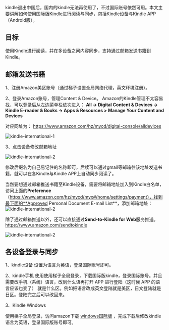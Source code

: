 kindle退出中国后，国内的kindle无法再使用了，不过国际账号依然可用。本文主要讲解如何使用国际版Kindle进行阅读与同步，包括Kindle设备与Kindle APP（Android版）。

## 目标

使用Kindle进行阅读，并在多设备之间内容同步，支持通过邮箱发送书籍到Kindle。

## 邮箱发送书籍

1、注册Amazon美区账号（通过梯子设置全局网络代理，英文环境注册）。

2、登录Amazon账号，管理Content & Device。
Amazon的Kindle管理不太容易找，可以登录后从左边菜单栏依次进入：
**All -> Digital Content & Devices -> Kindle E-reader & Books -> Apps & Resources > Manage Your Content and Devices**

对应网址为：
https://www.amazon.com/hz/mycd/digital-console/alldevices

![kindle-international-1](/images/posts/kindle-international-1.png)

3、点击设备修改邮箱地址

![kindle-international-2](/images/posts/kindle-international-2.png)

修改后缀名为自己易记住的名称即可，后续可以通过gmail等邮箱往该地址发送书籍，就可以在各Kindle与Kindle APP上自动同步阅读了。

当然要想通过邮箱推送书籍至Kindle设备，需要将邮箱地址加入到Kindle白名单，访问上面的**Preference**（https://www.amazon.com/hz/mycd/myx#/home/settings/payment），找到最下面的**Approved Personal Document E-mail List**，添加邮箱地址：
![kindle-international-2](/images/posts/Approved-Personal-Document-Email-List.png)

除了通过邮箱推送以外，还可以直接通过**Send-to-Kindle for Web**服务推送。
https://www.amazon.com/sendtokindle

![kindle-international-2](/images/posts/Send-to-Kindle-for-Web.png)

## 各设备登录与同步

1、kindle设备
设置为语言为英语，登录国际账号即可。

2、kindle手机
使用使用梯子全局登录，下载国际版kindle，登录国际账号。并且需要改手机（系统）语言，改到什么语再打开 APP 进行登陆（这时候 APP 的语言应该也变了） 就是什么区。例如把语言改成英文登陆就是美区，日文登陆就是日区。登陆完之后可以改回来。

3、Kindle Windows

使用梯子全局登录，访问amazon下载 [windows国际版](https://www.amazon.com/gp/help/customer/display.html?nodeId=GZSM7D8A85WKPYYD) ，完成下载后修改kindle语言为英语，登录国际版账号即可。
